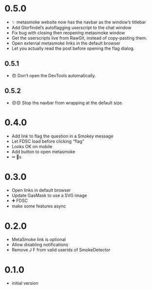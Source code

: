 # 0.5.0
* ✨ metasmoke website now has the navbar as the window’s titlebar
* Add Glorfindel’s autoflagging userscript to the chat window
* Fix bug with closing then reopening metasmoke window
* Get the userscripts live from RawGit, instead of copy-pasting them.
* Open external metasmoke links in the default browser
* Let you actually read the post before opening the flag dialog.
## 0.5.1
* 😞 Don’t open the DevTools automatically.
## 0.5.2
* 😞😞 Stop the navbar from wrapping at the default size.

# 0.4.0
* Add link to flag the question in a Smokey message
* Let FDSC load before clicking “flag”
* Looks OK on mobile
* Add button to open metasmoke
* ➖ 🐛s

# 0.3.0
* Open links in default browser
* Update GasMask to use a SVG image
* ➕ FDSC
* make some features async

# 0.2.0
* MetaSmoke link is optional
* Allow disabling notifications
* Remove J F from valid userids of SmokeDetector

# 0.1.0
* initial version
